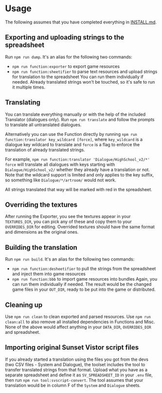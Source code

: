 # Usage
The following assumes that you have completed everything in [INSTALL.md](INSTALL.md).


## Exporting and uploading strings to the spreadsheet
Run `npm run dump`. It's an alias for the following two commands:
 - `npm run function:exporter` to export game resources
 - `npm run function:sheetifier` to parse text resources and upload strings for translation to the spreadsheet
You can run them individually if needed. Already translated strings won't be touched, so it's safe to run it multiple times.


## Translating
You can translate everything manually or with the help of the included Translator (dialogues only).
Run `npm run translate` and follow the prompts to translate all untranslated dialogues.

Alternatively you can use the Function directly by running `npm run function:translator key_wildcard [force]`, where `key_wildcard` is a dialogue key wildcard to translate and `force` is a flag to enforce the translation of already translated strings.

For example, `npm run function:translator 'Dialogue/HighSchool_v2/*' force` will translate all dialogues with keys starting with `Dialogue/HighSchool_v2/` whether they already have a translation or not. Note that the wildcard support is limited and only applies to the key suffix, so something like `Dialogue/*/artroom/` would not work.

All strings translated that way will be marked with red in the spreadsheet.


## Overriding the textures
After running the Exporter, you see the textures appear in your `TEXTURES_DIR`, you can pick any of these and copy them to your `OVERRIDES_DIR` for editing. Overrided textures should have the same format and dimensions as the original ones.


## Building the translation
Run `npm run build`. It's an alias for the following two commands:
 - `npm run function:desheetifier` to pull the strings from the spreadsheet and inject them into game resources
 - `npm run function:bbb` to import game resources into bundles
Again, you can run them individually if needed. The result would be the changed game files in your `OUT_DIR`, ready to be put into the game or distributed.


## Cleaning up
Use `npm run clean` to clean exported and parsed resources.
Use `npm run clean:all` to also remove all installed dependencies in Functions and Misc.
None of the above would affect anything in your `DATA_DIR`, `OVERRIDES_DIR` and spreadsheet.


## Importing original Sunset Vistor script files
If you already started a translation using the files you got from the devs (two CSV files - System and Dialogue), the toolset includes the tool to transfer translated strings from that format. Upload what you have as a separate spreadsheet and define it as `SV_SPREADSHEET_ID` in your `.env` file, then run `npm run tool:svscript-convert`. The tool assumes that your translation would be in column F of the `System` and `Dialogue` sheets.
